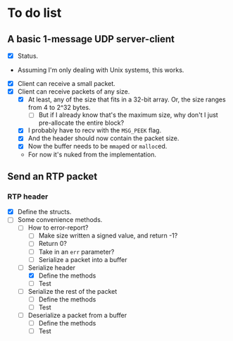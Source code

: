 # To do list

## A basic 1-message UDP server-client
- [x] Status.
- Assuming I'm only dealing with Unix systems, this works.
- [x] Client can receive a small packet.
- [x] Client can receive packets of any size.
  - [x] At least, any of the size that fits in a 32-bit array. Or, the size
    ranges from 4 to 2^32 bytes.
    - [ ] But if I already know that's the maximum size, why don't I just
      pre-allocate the entire block?
  - [x] I probably have to recv with the `MSG_PEEK` flag.
  - [x] And the header should now contain the packet size.
  - [x] Now the buffer needs to be `mmap`ed or `malloc`ed.
  - For now it's nuked from the implementation.

## Send an RTP packet
### RTP header
- [x] Define the structs.
- [ ] Some convenience methods.
  - [ ] How to error-report?
    - [ ] Make size written a signed value, and return -1?
    - [ ] Return 0?
    - [ ] Take in an `err` parameter?
    - [ ] Serialize a packet into a buffer
  - [ ] Serialize header
    - [x] Define the methods
    - [ ] Test

  - [ ] Serialize the rest of the packet
    - [ ] Define the methods
    - [ ] Test

  - [ ] Deserialize a packet from a buffer
    - [ ] Define the methods
    - [ ] Test

